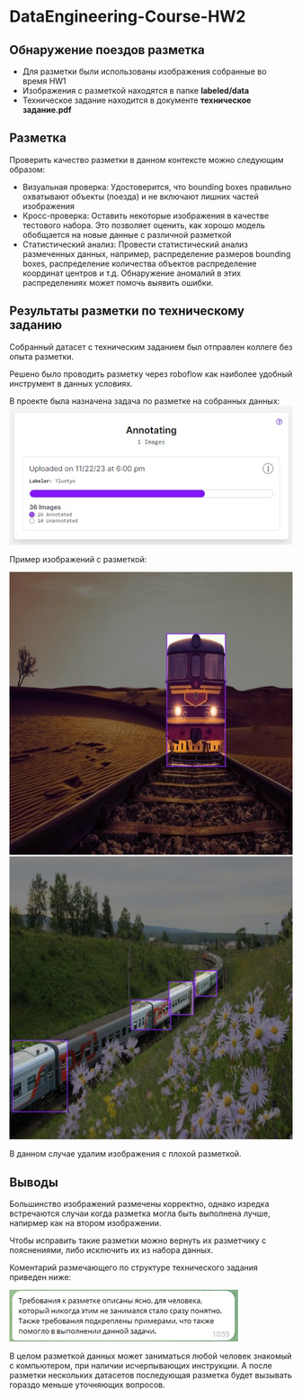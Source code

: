# DataEngineering-Course-HW2
## Обнаружение поездов разметка
* Для разметки были использованы изображения собранные во время HW1
* Изображения с разметкой находятся в папке **labeled/data**
* Техническое задание находится в документе **техническое задание.pdf**
## Разметка
Проверить качество разметки в данном контексте можно следующим образом:
* Визуальная проверка: Удостоверится, что bounding boxes правильно охватывают объекты (поезда) и не включают лишних частей изображения
* Кросс-проверка: Оставить некоторые изображения в качестве тестового набора. Это позволяет оценить, как хорошо модель обобщается на новые данные с различной разметкой
* Статистический анализ: Провести статистический анализ размеченных данных, например, распределение размеров bounding boxes, распределение количества объектов распределение координат центров и т.д. Обнаружение аномалий в этих распределениях может помочь выявить ошибки.
## Результаты разметки по техническому заданию
Собранный датасет с техническим заданием был отправлен коллеге без опыта разметки. 

Решено было проводить разметку через roboflow как наиболее удобный инструмент в данных условиях.

В проекте была назначена задача по разметке на собранных данных:
![assign](https://github.com/VirtuallInsanity/DataEngineering-Course/blob/hw2/imgs/Screenshot_145.jpg)

Пример изображений с разметкой:

![example1](https://github.com/VirtuallInsanity/DataEngineering-Course/blob/hw2/imgs/Screenshot_137.jpg)
![example2](https://github.com/VirtuallInsanity/DataEngineering-Course/blob/hw2/imgs/Screenshot_138.jpg)

В данном случае удалим изображения с плохой разметкой.
## Выводы
Большинство изображений размечены корректно, однако изредка встречаются случаи когда разметка могла быть выполнена лучше, напирмер как на втором изображении.

Чтобы исправить такие разметки можно вернуть их разметчику с пояснениями, либо исключить их из набора данных.

Коментарий размечающего по структуре технического задания приведен ниже:

![comment](https://github.com/VirtuallInsanity/DataEngineering-Course/blob/hw2/imgs/Screenshot_146.jpg)

В целом разметкой данных может заниматься любой человек знакомый с компьютером, при наличии исчерпывающих инструкции. А после разметки нескольких датасетов последующая разметка будет вызывать гораздо меньше уточняющих вопросов.
